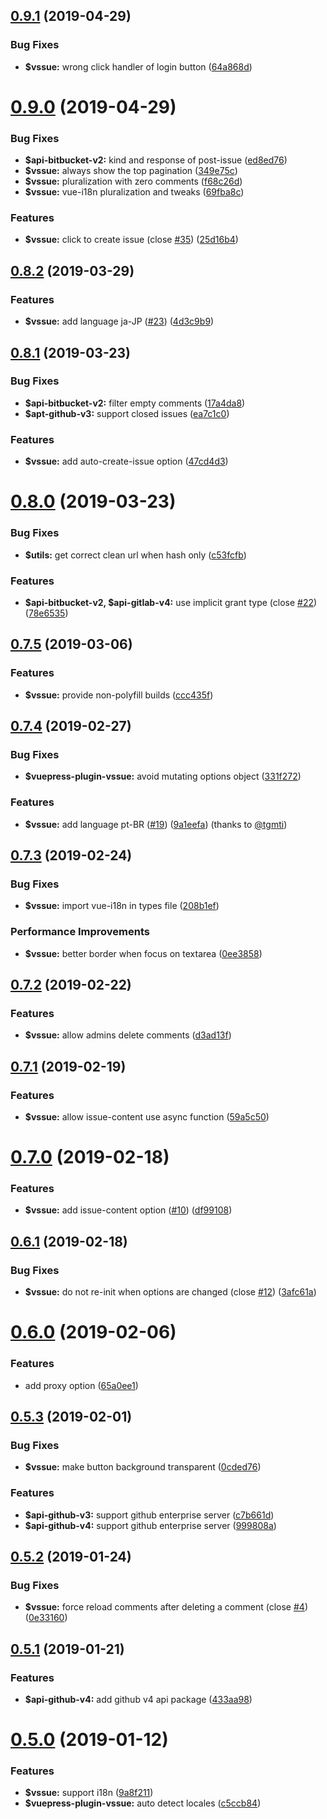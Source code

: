 ## [0.9.1](https://github.com/meteorlxy/vssue/compare/v0.9.0...v0.9.1) (2019-04-29)


### Bug Fixes

* **$vssue:** wrong click handler of login button ([64a868d](https://github.com/meteorlxy/vssue/commit/64a868d))



# [0.9.0](https://github.com/meteorlxy/vssue/compare/v0.8.2...v0.9.0) (2019-04-29)


### Bug Fixes

* **$api-bitbucket-v2:** kind and response of post-issue ([ed8ed76](https://github.com/meteorlxy/vssue/commit/ed8ed76))
* **$vssue:** always show the top pagination ([349e75c](https://github.com/meteorlxy/vssue/commit/349e75c))
* **$vssue:** pluralization with zero comments ([f68c26d](https://github.com/meteorlxy/vssue/commit/f68c26d))
* **$vssue:** vue-i18n pluralization and tweaks ([69fba8c](https://github.com/meteorlxy/vssue/commit/69fba8c))


### Features

* **$vssue:** click to create issue (close [#35](https://github.com/meteorlxy/vssue/issues/35)) ([25d16b4](https://github.com/meteorlxy/vssue/commit/25d16b4))



## [0.8.2](https://github.com/meteorlxy/vssue/compare/v0.8.1...v0.8.2) (2019-03-29)


### Features

* **$vssue:** add language ja-JP ([#23](https://github.com/meteorlxy/vssue/issues/23)) ([4d3c9b9](https://github.com/meteorlxy/vssue/commit/4d3c9b9))



## [0.8.1](https://github.com/meteorlxy/vssue/compare/v0.8.0...v0.8.1) (2019-03-23)


### Bug Fixes

* **$api-bitbucket-v2:** filter empty comments ([17a4da8](https://github.com/meteorlxy/vssue/commit/17a4da8))
* **$apt-github-v3:** support closed issues ([ea7c1c0](https://github.com/meteorlxy/vssue/commit/ea7c1c0))


### Features

* **$vssue:** add auto-create-issue option ([47cd4d3](https://github.com/meteorlxy/vssue/commit/47cd4d3))



# [0.8.0](https://github.com/meteorlxy/vssue/compare/v0.7.5...v0.8.0) (2019-03-23)


### Bug Fixes

* **$utils:** get correct clean url when hash only ([c53fcfb](https://github.com/meteorlxy/vssue/commit/c53fcfb))


### Features

* **$api-bitbucket-v2, $api-gitlab-v4:** use implicit grant type (close [#22](https://github.com/meteorlxy/vssue/issues/22)) ([78e6535](https://github.com/meteorlxy/vssue/commit/78e6535))



## [0.7.5](https://github.com/meteorlxy/vssue/compare/v0.7.4...v0.7.5) (2019-03-06)


### Features

* **$vssue:** provide non-polyfill builds ([ccc435f](https://github.com/meteorlxy/vssue/commit/ccc435f))



## [0.7.4](https://github.com/meteorlxy/vssue/compare/v0.7.3...v0.7.4) (2019-02-27)


### Bug Fixes

* **$vuepress-plugin-vssue:** avoid mutating options object ([331f272](https://github.com/meteorlxy/vssue/commit/331f272))


### Features

* **$vssue:** add language pt-BR ([#19](https://github.com/meteorlxy/vssue/issues/19)) ([9a1eefa](https://github.com/meteorlxy/vssue/commit/9a1eefa)) (thanks to [@tgmti](https://github.com/tgmti))


## [0.7.3](https://github.com/meteorlxy/vssue/compare/v0.7.2...v0.7.3) (2019-02-24)


### Bug Fixes

* **$vssue:** import vue-i18n in types file ([208b1ef](https://github.com/meteorlxy/vssue/commit/208b1ef))


### Performance Improvements

* **$vssue:** better border when focus on textarea ([0ee3858](https://github.com/meteorlxy/vssue/commit/0ee3858))



## [0.7.2](https://github.com/meteorlxy/vssue/compare/v0.7.1...v0.7.2) (2019-02-22)


### Features

* **$vssue:** allow admins delete comments ([d3ad13f](https://github.com/meteorlxy/vssue/commit/d3ad13f))



## [0.7.1](https://github.com/meteorlxy/vssue/compare/v0.7.0...v0.7.1) (2019-02-19)


### Features

* **$vssue:** allow issue-content use async function ([59a5c50](https://github.com/meteorlxy/vssue/commit/59a5c50))



# [0.7.0](https://github.com/meteorlxy/vssue/compare/v0.6.1...v0.7.0) (2019-02-18)


### Features

* **$vssue:** add issue-content option ([#10](https://github.com/meteorlxy/vssue/issues/10)) ([df99108](https://github.com/meteorlxy/vssue/commit/df99108))



## [0.6.1](https://github.com/meteorlxy/vssue/compare/v0.6.0...v0.6.1) (2019-02-18)


### Bug Fixes

* **$vssue:** do not re-init when options are changed (close [#12](https://github.com/meteorlxy/vssue/issues/12)) ([3afc61a](https://github.com/meteorlxy/vssue/commit/3afc61a))



# [0.6.0](https://github.com/meteorlxy/vssue/compare/v0.5.3...v0.6.0) (2019-02-06)


### Features

* add proxy option ([65a0ee1](https://github.com/meteorlxy/vssue/commit/65a0ee1))



## [0.5.3](https://github.com/meteorlxy/vssue/compare/v0.5.2...v0.5.3) (2019-02-01)


### Bug Fixes

* **$vssue:** make button background transparent ([0cded76](https://github.com/meteorlxy/vssue/commit/0cded76))


### Features

* **$api-github-v3:** support github enterprise server ([c7b661d](https://github.com/meteorlxy/vssue/commit/c7b661d))
* **$api-github-v4:** support github enterprise server ([999808a](https://github.com/meteorlxy/vssue/commit/999808a))



## [0.5.2](https://github.com/meteorlxy/vssue/compare/v0.5.1...v0.5.2) (2019-01-24)


### Bug Fixes

* **$vssue:** force reload comments after deleting a comment (close [#4](https://github.com/meteorlxy/vssue/issues/4)) ([0e33160](https://github.com/meteorlxy/vssue/commit/0e33160))



## [0.5.1](https://github.com/meteorlxy/vssue/compare/v0.5.0...v0.5.1) (2019-01-21)


### Features

* **$api-github-v4:** add github v4 api package ([433aa98](https://github.com/meteorlxy/vssue/commit/433aa98))



# [0.5.0](https://github.com/meteorlxy/vssue/compare/v0.4.3...v0.5.0) (2019-01-12)


### Features

* **$vssue:** support i18n ([9a8f211](https://github.com/meteorlxy/vssue/commit/9a8f211))
* **$vuepress-plugin-vssue:** auto detect locales ([c5ccb84](https://github.com/meteorlxy/vssue/commit/c5ccb84))




